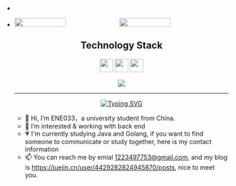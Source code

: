 - 

- <p style="display:flex">
    <img src="https://github-readme-stats.vercel.app/api?username=ENE033&show_icons=true&theme=synthwave&count_private=true" style="width:49%" />
    <img src="https://github-readme-streak-stats.herokuapp.com/?user=ENE033&show_icons=true&locale=en&layout=compact&theme=synthwave" 
  style="width:49%" />
  </p>
  <h2 align="center">Technology Stack</h2>
  <p align="center">
    <img style="height: 30px" src="https://img.shields.io/badge/-Java-black?style=flat-square&logo=Java"/>
    <img style="height: 30px" src="https://img.shields.io/badge/-GO-black?style=flat-square&logo=GO"/>
    <img style="height: 30px" src="https://img.shields.io/badge/-C++-black?style=flat-square&logo=C++"/>
  </p>
  <p align="center">
    <img src="https://github-readme-stats.vercel.app/api/top-langs/?username=ENE033&layout=compact&theme=synthwave" />
  </p>


  ---

  <p align="center">
    <a href="https://git.io/typing-svg"><img src="https://readme-typing-svg.demolab.com?font=Fira+Code&pause=1000&width=435&lines=Hello%2C+it's+ENE033+here" alt="Typing SVG" /></a>
  </p>


  - 👋 Hi, I’m ENE033，a university student from China.
  - 👀 I’m interested & working with back end
  - 💗 I'm currently studying Java and Golang, if you want to find someone to communicate or study together, here is my 
    contact information
  - 📫 You can reach me by emial 1223497753@gmail.com, and my blog is https://juejin.cn/user/4429282824945870/posts, nice to meet you.

  <!--[![Ashutosh's github activity graph](https://github-readme-activity-graph.vercel.app/graph?username=ENE033&theme=dracula)](https://github.com/ashutosh00710/github-readme-activity-graph)-->
